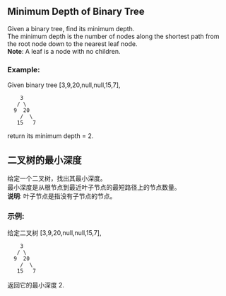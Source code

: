 ## Minimum Depth of Binary Tree
Given a binary tree, find its minimum depth.  
The minimum depth is the number of nodes along the shortest path from the root node down to the nearest leaf node.  
__Note__: A leaf is a node with no children.    
### Example:  
Given binary tree [3,9,20,null,null,15,7],  
```
    3
   / \
  9  20
    /  \
   15   7
```
return its minimum depth = 2.  

## 二叉树的最小深度
给定一个二叉树，找出其最小深度。  
最小深度是从根节点到最近叶子节点的最短路径上的节点数量。  
__说明__: 叶子节点是指没有子节点的节点。
### 示例:
给定二叉树 [3,9,20,null,null,15,7],  
```
    3
   / \
  9  20
    /  \
   15   7
```
返回它的最小深度  2.  